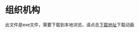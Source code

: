 # 组织机构

此文件是exe文件，需要下载到本地浏览，请点击[下载地址](http://resource.3cwdb.com/kailong-donghua/开龙初始化-1组织机构设置.exe)下载动画

